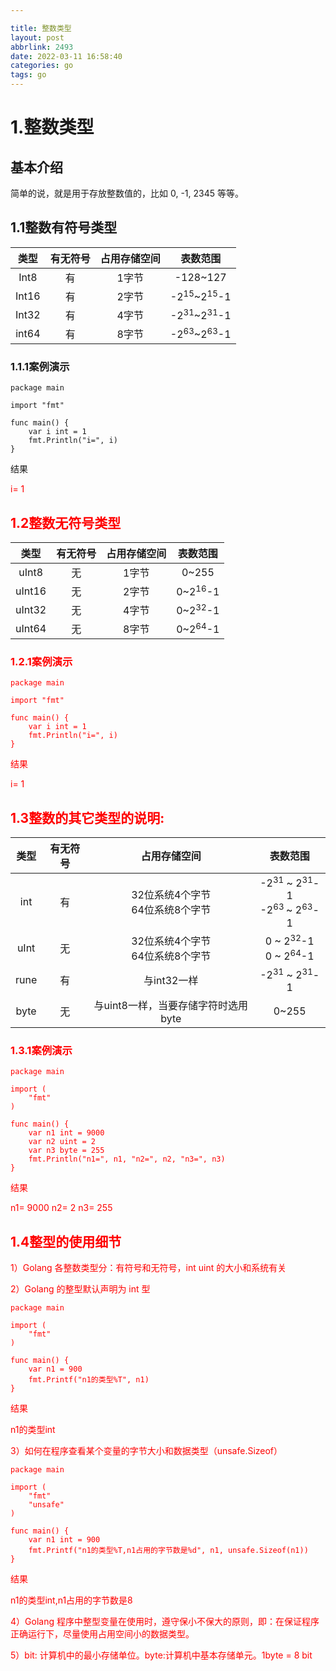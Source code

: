 ```yaml
---

title: 整数类型
layout: post
abbrlink: 2493
date: 2022-03-11 16:58:40
categories: go
tags: go
---
```


# 1.整数类型

## 基本介绍

简单的说，就是用于存放整数值的，比如 0, -1, 2345 等等。

<!--more-->

## 1.1整数有符号类型

| 类型  | 有无符号 | 占用存储空间 |             表数范围             |
| :---: | :------: | :----------: | :------------------------------: |
| Int8  |    有    |    1字节     |             -128~127             |
| Int16 |    有    |    2字节     | -2<sup>15</sup>~2<sup>15</sup>-1 |
| Int32 |    有    |    4字节     | -2<sup>31</sup>~2<sup>31</sup>-1 |
| int64 |    有    |    8字节     | -2<sup>63</sup>~2<sup>63</sup>-1 |

### 1.1.1案例演示

```
package main

import "fmt"

func main() {
	var i int = 1
	fmt.Println("i=", i)
}
```

结果

<font color=#FF0000>i= 1

## 1.2整数无符号类型

|  类型  | 有无符号 | 占用存储空间 |      表数范围      |
| :----: | :------: | :----------: | :----------------: |
| uInt8  |    无    |    1字节     |       0~255        |
| uInt16 |    无    |    2字节     | 0~2<sup>16</sup>-1 |
| uInt32 |    无    |    4字节     | 0~2<sup>32</sup>-1 |
| uInt64 |    无    |    8字节     | 0~2<sup>64</sup>-1 |

### 1.2.1案例演示

```
package main

import "fmt"

func main() {
	var i int = 1
	fmt.Println("i=", i)
}
```

结果

<font color=#FF0000>i= 1

## 1.3整数的其它类型的说明:

| 类型 | 有无符号 |             占用存储空间             |                           表数范围                           |
| :--: | :------: | :----------------------------------: | :----------------------------------------------------------: |
| int  |    有    | 32位系统4个字节<br />64位系统8个字节 | -2<sup>31</sup> ~ 2<sup>31</sup>-1<br />-2<sup>63 </sup>~ 2<sup>63</sup>-1 |
| uInt |    无    | 32位系统4个字节<br />64位系统8个字节 |        0 ~ 2<sup>32</sup>-1<br />0 ~ 2<sup>64</sup>-1        |
| rune |    有    |             与int32一样              |              -2<sup>31</sup> ~ 2<sup>31</sup>-1              |
| byte |    无    | 与uint8一样，当要存储字符时选用byte  |                            0~255                             |

### 1.3.1案例演示

```
package main

import (
	"fmt"
)

func main() {
	var n1 int = 9000
	var n2 uint = 2
	var n3 byte = 255
	fmt.Println("n1=", n1, "n2=", n2, "n3=", n3)
}
```

结果

<font color=#FF0000>n1= 9000 n2= 2 n3= 255</font>

## 1.4整型的使用细节

1）Golang 各整数类型分：有符号和无符号，int uint 的大小和系统有关

2）Golang 的整型默认声明为 int 型

```
package main

import (
	"fmt"
)

func main() {
	var n1 = 900
	fmt.Printf("n1的类型%T", n1)
}
```

结果

<font color=#FF0000>n1的类型int</font> 

3）如何在程序查看某个变量的字节大小和数据类型（unsafe.Sizeof）

```
package main

import (
	"fmt"
	"unsafe"
)

func main() {
	var n1 int = 900
	fmt.Printf("n1的类型%T,n1占用的字节数是%d", n1, unsafe.Sizeof(n1))
}
```

结果

<font color=#FF0000>n1的类型int,n1占用的字节数是8</font> 

4）Golang 程序中整型变量在使用时，遵守保小不保大的原则，即：在保证程序正确运行下，尽量使用占用空间小的数据类型。

5）bit: 计算机中的最小存储单位。byte:计算机中基本存储单元。1byte = 8 bit
